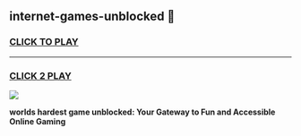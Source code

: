 
## internet-games-unblocked 👋
<h3>
<a href="https://premium.freeplayer.one?title=internet-games-unblocked&ref=14F">CLICK TO PLAY</a></h3>
<hr>

<h3>
<a href="https://premium.freeplayer.one?title=internet-games-unblocked&ref=14F">CLICK 2 PLAY</a>
  
</h3>

<a href="https://premium.freeplayer.one?title=internet-games-unblocked&ref=12F/"><img src="https://clearcache.store/games.png"></a>


**worlds hardest game unblocked: Your Gateway to Fun and Accessible Online Gaming**
